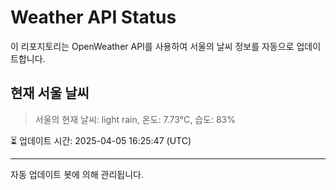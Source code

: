 
# Weather API Status

이 리포지토리는 OpenWeather API를 사용하여 서울의 날씨 정보를 자동으로 업데이트합니다.

## 현재 서울 날씨
> 서울의 현재 날씨: light rain, 온도: 7.73°C, 습도: 83%

⏳ 업데이트 시간: 2025-04-05 16:25:47 (UTC)

---
자동 업데이트 봇에 의해 관리됩니다.
